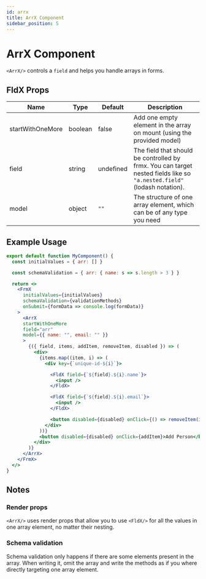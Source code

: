 ```yaml
---
id: arrx
title: ArrX Component
sidebar_position: 5
---
```


# ArrX Component

`<ArrX/>` controls a `field` and helps you handle arrays in forms.

## FldX Props

| Name                    | Type           | Default       |  Description |
|----------               | -------------  | ------------- |  ------------- |
| startWithOneMore | boolean | false | Add one empty element in the array on mount (using the provided model) |
| field | string | undefined |  The field that should be controlled by frmx. You can target nested fields like so `"a.nested.field"` (lodash notation). |
| model | object | `""` | The structure of one array element, which can be of any type you need |

## Example Usage

```jsx
export default function MyComponent() {
  const initialValues = { arr: [] }

  const schemaValidation = { arr: { name: s => s.length > 3 } }

  return <>
    <FrmX
      initialValues={initialValues}
      schemaValidation={validationMethods}
      onSubmit={formData => console.log(formData)}
    >
      <ArrX
      startWithOneMore
      field="arr"
      model={{ name: "", email: "" }}
      >
        {({ field, items, addItem, removeItem, disabled }) => (
          <div>
            {items.map((item, i) => (
              <div key={`unique-id-${i}`}>

                <FldX field={`${field}.${i}.name`}>
                  <input />
                </FldX>

                <FldX field={`${field}.${i}.email`}>
                  <input />
                </FldX>

                <button disabled={disabled} onClick={() => removeItem(i)}>Remove</button>
              </div>
            ))}
            <button disabled={disabled} onClick={addItem}>Add Person</button>
          </div>
        )}
      </ArrX>
    </FrmX>
  </>
}


```

## Notes

### Render props

`<ArrX/>` uses render props that allow you to use `<FldX/>` for all the values in one array element, no matter their nesting.

### Schema validation

Schema validation only happens if there are some elements present in the array. When writing it, omit the array and write the methods as if you where directly targeting one array element.
